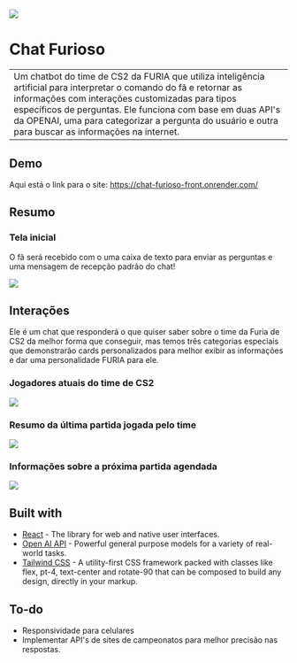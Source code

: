 # ![](https://amorimbreno.github.io/images/conversation.png)
# Chat Furioso
<table>
<tr>
<td>
 Um chatbot do time de CS2 da FURIA que utiliza inteligência artificial para interpretar o comando do fã e retornar as informações com interações customizadas para tipos específicos de perguntas. Ele funciona com base em duas API's da OPENAI, uma para categorizar a pergunta do usuário e outra para buscar as informações na internet. 
</td>
</tr>
</table>

## Demo
Aqui está o link para o site:  https://chat-furioso-front.onrender.com/

## Resumo

### Tela inicial
O fã será recebido com o uma caixa de texto para enviar as perguntas e uma mensagem de recepção padrão do chat!

![](https://amorimbreno.github.io/images/chat-furioso-landing.png)

## Interações
Ele é um chat que responderá o que quiser saber sobre o time da Furia de CS2 da melhor forma que conseguir, mas temos três categorias especiais que demonstrarão cards personalizados para melhor exibir as informações e dar uma personalidade FURIA para ele.

### Jogadores atuais do time de CS2

![](https://amorimbreno.github.io/images/chat-furioso-players-card.png)

### Resumo da última partida jogada pelo time

![](https://amorimbreno.github.io/images/chat-furioso-prev-game-card.png)

### Informações sobre a próxima partida agendada

![](https://amorimbreno.github.io/images/chat-furioso-next-game-with-image.png)

## Built with 

- [React](https://react.dev/) - The library for web and native user interfaces.
- [Open AI API](https://openai.com/api/) - Powerful general purpose models for a variety of real-world tasks.
- [Tailwind CSS](https://tailwindcss.com/) - A utility-first CSS framework packed with classes like flex, pt-4, text-center and rotate-90 that can be composed to build any design, directly in your markup.

## To-do
- Responsividade para celulares
- Implementar API's de sites de campeonatos para melhor precisão nas respostas.

